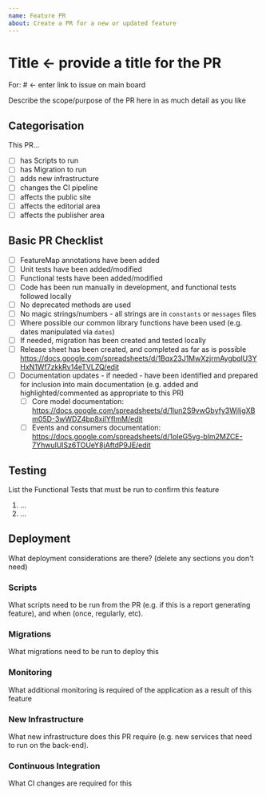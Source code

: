 ```yaml
---
name: Feature PR
about: Create a PR for a new or updated feature
---
```


# Title <- provide a title for the PR

For: # <- enter link to issue on main board

Describe the scope/purpose of the PR here in as much detail as you like

## Categorisation

This PR...
- [ ] has Scripts to run
- [ ] has Migration to run
- [ ] adds new infrastructure
- [ ] changes the CI pipeline
- [ ] affects the public site
- [ ] affects the editorial area
- [ ] affects the publisher area

## Basic PR Checklist

- [ ] FeatureMap annotations have been added
- [ ] Unit tests have been added/modified
- [ ] Functional tests have been added/modified
- [ ] Code has been run manually in development, and functional tests followed locally
- [ ] No deprecated methods are used
- [ ] No magic strings/numbers - all strings are in `constants` or `messages` files
- [ ] Where possible our common library functions have been used (e.g. dates manipulated via `dates`)
- [ ] If needed, migration has been created and tested locally
- [ ] Release sheet has been created, and completed as far as is possible https://docs.google.com/spreadsheets/d/1Bqx23J1MwXzjrmAygbqlU3YHxN1Wf7zkkRv14eTVLZQ/edit
- [ ] Documentation updates - if needed - have been identified and prepared for inclusion into main documentation (e.g. added and highlighted/commented as appropriate to this PR)
    - [ ] Core model documentation: https://docs.google.com/spreadsheets/d/1lun2S9vwGbyfy3WjIjgXBm05D-3wWDZ4bp8xiIYfImM/edit
    - [ ] Events and consumers documentation: https://docs.google.com/spreadsheets/d/1oIeG5vg-blm2MZCE-7YhwulUlSz6TOUeY8jAftdP9JE/edit

## Testing

List the Functional Tests that must be run to confirm this feature

1. ...
2. ...



## Deployment

What deployment considerations are there? (delete any sections you don't need)

### Scripts

What scripts need to be run from the PR (e.g. if this is a report generating feature), and when (once, regularly, etc).

### Migrations

What migrations need to be run to deploy this

### Monitoring

What additional monitoring is required of the application as a result of this feature

### New Infrastructure

What new infrastructure does this PR require (e.g. new services that need to run on the back-end).

### Continuous Integration

What CI changes are required for this


